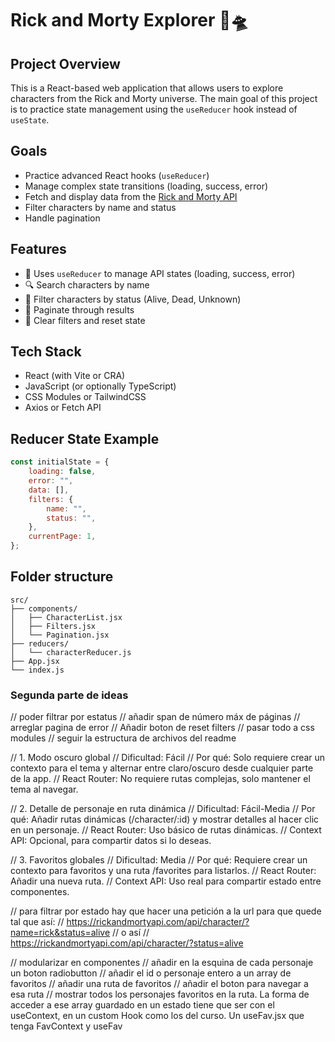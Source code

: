 # Rick and Morty Explorer 🔬🛸

## Project Overview

This is a React-based web application that allows users to explore characters from the Rick and Morty universe. The main goal of this project is to practice state management using the `useReducer` hook instead of `useState`.

## Goals

-   Practice advanced React hooks (`useReducer`)
-   Manage complex state transitions (loading, success, error)
-   Fetch and display data from the [Rick and Morty API](https://rickandmortyapi.com/)
-   Filter characters by name and status
-   Handle pagination

## Features

-   🧠 Uses `useReducer` to manage API states (loading, success, error)
-   🔍 Search characters by name
-   🚦 Filter characters by status (Alive, Dead, Unknown)
-   📃 Paginate through results
-   🧼 Clear filters and reset state

## Tech Stack

-   React (with Vite or CRA)
-   JavaScript (or optionally TypeScript)
-   CSS Modules or TailwindCSS
-   Axios or Fetch API

## Reducer State Example

```js
const initialState = {
    loading: false,
    error: "",
    data: [],
    filters: {
        name: "",
        status: "",
    },
    currentPage: 1,
};
```

## Folder structure

```
src/
├── components/
│   ├── CharacterList.jsx
│   ├── Filters.jsx
│   └── Pagination.jsx
├── reducers/
│   └── characterReducer.js
├── App.jsx
└── index.js
```

### Segunda parte de ideas

// poder filtrar por estatus
// añadir span de número máx de páginas
// arreglar pagina de error
// Añadir boton de reset filters
// pasar todo a css modules
// seguir la estructura de archivos del readme

// 1. Modo oscuro global
// Dificultad: Fácil
// Por qué: Solo requiere crear un contexto para el tema y alternar entre claro/oscuro desde cualquier parte de la app.
// React Router: No requiere rutas complejas, solo mantener el tema al navegar.

// 2. Detalle de personaje en ruta dinámica
// Dificultad: Fácil-Media
// Por qué: Añadir rutas dinámicas (/character/:id) y mostrar detalles al hacer clic en un personaje.
// React Router: Uso básico de rutas dinámicas.
// Context API: Opcional, para compartir datos si lo deseas.

// 3. Favoritos globales
// Dificultad: Media
// Por qué: Requiere crear un contexto para favoritos y una ruta /favorites para listarlos.
// React Router: Añadir una nueva ruta.
// Context API: Uso real para compartir estado entre componentes.

// para filtrar por estado hay que hacer una petición a la url para que quede tal que así:
// https://rickandmortyapi.com/api/character/?name=rick&status=alive
// o así
// https://rickandmortyapi.com/api/character/?status=alive

// modularizar en componentes
// añadir en la esquina de cada personaje un boton radiobutton
// añadir el id o personaje entero a un array de favoritos
// añadir una ruta de favoritos
// añadir el boton para navegar a esa ruta
// mostrar todos los personajes favoritos en la ruta. La forma de acceder a ese array guardado en un estado tiene que ser con el useContext, en un custom Hook como los del curso. Un useFav.jsx que tenga FavContext y useFav
